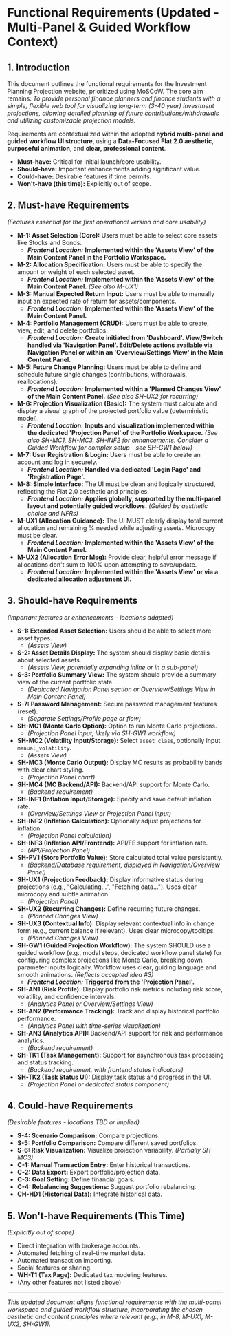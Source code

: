 # Functional Requirements (Updated - Multi-Panel & Guided Workflow Context)

## 1. Introduction

This document outlines the functional requirements for the Investment Planning Projection website, prioritized using MoSCoW. The core aim remains: *To provide personal finance planners and finance students with a simple, flexible web tool for visualizing long-term (3-40 year) investment projections, allowing detailed planning of future contributions/withdrawals and utilizing customizable projection models.*

Requirements are contextualized within the adopted **hybrid multi-panel and guided workflow UI structure**, using a **Data-Focused Flat 2.0 aesthetic**, **purposeful animation**, and **clear, professional content**.

* **Must-have:** Critical for initial launch/core usability.
* **Should-have:** Important enhancements adding significant value.
* **Could-have:** Desirable features if time permits.
* **Won't-have (this time):** Explicitly out of scope.

## 2. Must-have Requirements

*(Features essential for the first operational version and core usability)*

* **M-1: Asset Selection (Core):** Users must be able to select core assets like Stocks and Bonds.
    * ***Frontend Location:*** **Implemented within the 'Assets View' of the Main Content Panel in the Portfolio Workspace.**
* **M-2: Allocation Specification:** Users must be able to specify the amount or weight of each selected asset.
    * ***Frontend Location:*** **Implemented within the 'Assets View' of the Main Content Panel.** *(See also M-UX1)*
* **M-3: Manual Expected Return Input:** Users must be able to manually input an expected rate of return for assets/components.
    * ***Frontend Location:*** **Implemented within the 'Assets View' of the Main Content Panel.**
* **M-4: Portfolio Management (CRUD):** Users must be able to create, view, edit, and delete portfolios.
    * ***Frontend Location:*** **Create initiated from 'Dashboard'. View/Switch handled via 'Navigation Panel'. Edit/Delete actions available via Navigation Panel or within an 'Overview/Settings View' in the Main Content Panel.**
* **M-5: Future Change Planning:** Users must be able to define and schedule future single changes (contributions, withdrawals, reallocations).
    * ***Frontend Location:*** **Implemented within a 'Planned Changes View' of the Main Content Panel.** *(See also SH-UX2 for recurring)*
* **M-6: Projection Visualization (Basic):** The system must calculate and display a visual graph of the projected portfolio value (deterministic model).
    * ***Frontend Location:*** **Inputs and visualization implemented within the dedicated 'Projection Panel' of the Portfolio Workspace.** *(See also SH-MC1, SH-MC3, SH-INF2 for enhancements. Consider a Guided Workflow for complex setup - see SH-GW1 below)*
* **M-7: User Registration & Login:** Users must be able to create an account and log in securely.
    * ***Frontend Location:*** **Handled via dedicated 'Login Page' and 'Registration Page'.**
* **M-8: Simple Interface:** The UI must be clean and logically structured, reflecting the Flat 2.0 aesthetic and principles.
    * ***Frontend Location:*** **Applies globally, supported by the multi-panel layout and potentially guided workflows.** *(Guided by aesthetic choice and NFRs)*
* **M-UX1 (Allocation Guidance):** The UI MUST clearly display total current allocation and remaining % needed while adjusting assets. Microcopy must be clear.
    * ***Frontend Location:*** **Implemented within the 'Assets View' of the Main Content Panel.**
* **M-UX2 (Allocation Error Msg):** Provide clear, helpful error message if allocations don't sum to 100% upon attempting to save/update.
    * ***Frontend Location:*** **Implemented within the 'Assets View' or via a dedicated allocation adjustment UI.**

## 3. Should-have Requirements

*(Important features or enhancements - locations adapted)*

* **S-1: Extended Asset Selection:** Users should be able to select more asset types.
    * *(Assets View)*
* **S-2: Asset Details Display:** The system should display basic details about selected assets.
    * *(Assets View, potentially expanding inline or in a sub-panel)*
* **S-3: Portfolio Summary View:** The system should provide a summary view of the current portfolio state.
    * *(Dedicated Navigation Panel section or Overview/Settings View in Main Content Panel)*
* **S-7: Password Management:** Secure password management features (reset).
    * *(Separate Settings/Profile page or flow)*
* **SH-MC1 (Monte Carlo Option):** Option to run Monte Carlo projections.
    * *(Projection Panel input, likely via SH-GW1 workflow)*
* **SH-MC2 (Volatility Input/Storage):** Select `asset_class`, optionally input `manual_volatility`.
    * *(Assets View)*
* **SH-MC3 (Monte Carlo Output):** Display MC results as probability bands with clear chart styling.
    * *(Projection Panel chart)*
* **SH-MC4 (MC Backend/API):** Backend/API support for Monte Carlo.
    * *(Backend requirement)*
* **SH-INF1 (Inflation Input/Storage):** Specify and save default inflation rate.
    * *(Overview/Settings View or Projection Panel input)*
* **SH-INF2 (Inflation Calculation):** Optionally adjust projections for inflation.
    * *(Projection Panel calculation)*
* **SH-INF3 (Inflation API/Frontend):** API/FE support for inflation rate.
    * *(API/Projection Panel)*
* **SH-PV1 (Store Portfolio Value):** Store calculated total value persistently.
    * *(Backend/Database requirement, displayed in Navigation/Overview Panel)*
* **SH-UX1 (Projection Feedback):** Display informative status during projections (e.g., "Calculating...", "Fetching data..."). Uses clear microcopy and subtle animation.
    * *(Projection Panel)*
* **SH-UX2 (Recurring Changes):** Define recurring future changes.
    * *(Planned Changes View)*
* **SH-UX3 (Contextual Info):** Display relevant contextual info in change form (e.g., current balance if relevant). Uses clear microcopy/tooltips.
    * *(Planned Changes View)*
* **SH-GW1 (Guided Projection Workflow):** The system SHOULD use a guided workflow (e.g., modal steps, dedicated workflow panel state) for configuring complex projections like Monte Carlo, breaking down parameter inputs logically. Workflow uses clear, guiding language and smooth animations. *(Reflects accepted idea #3)*
    * ***Frontend Location:*** **Triggered from the 'Projection Panel'.**
* **SH-AN1 (Risk Profile):** Display portfolio risk metrics including risk score, volatility, and confidence intervals.
    * *(Analytics Panel or Overview/Settings View)*
* **SH-AN2 (Performance Tracking):** Track and display historical portfolio performance.
    * *(Analytics Panel with time-series visualization)*
* **SH-AN3 (Analytics API):** Backend/API support for risk and performance analytics.
    * *(Backend requirement)*
* **SH-TK1 (Task Management):** Support for asynchronous task processing and status tracking.
    * *(Backend requirement, with frontend status indicators)*
* **SH-TK2 (Task Status UI):** Display task status and progress in the UI.
    * *(Projection Panel or dedicated status component)*

## 4. Could-have Requirements

*(Desirable features - locations TBD or implied)*

* **S-4: Scenario Comparison:** Compare projections.
* **S-5: Portfolio Comparison:** Compare different saved portfolios.
* **S-6: Risk Visualization:** Visualize projection variability. *(Partially SH-MC3)*
* **C-1: Manual Transaction Entry:** Enter historical transactions.
* **C-2: Data Export:** Export portfolio/projection data.
* **C-3: Goal Setting:** Define financial goals.
* **C-4: Rebalancing Suggestions:** Suggest portfolio rebalancing.
* **CH-HD1 (Historical Data):** Integrate historical data.

## 5. Won't-have Requirements (This Time)

*(Explicitly out of scope)*

* Direct integration with brokerage accounts.
* Automated fetching of real-time market data.
* Automated transaction importing.
* Social features or sharing.
* **WH-T1 (Tax Page):** Dedicated tax modeling features.
* (Any other features not listed above)

---
*This updated document aligns functional requirements with the multi-panel workspace and guided workflow structure, incorporating the chosen aesthetic and content principles where relevant (e.g., in M-8, M-UX1, M-UX2, SH-GW1).*